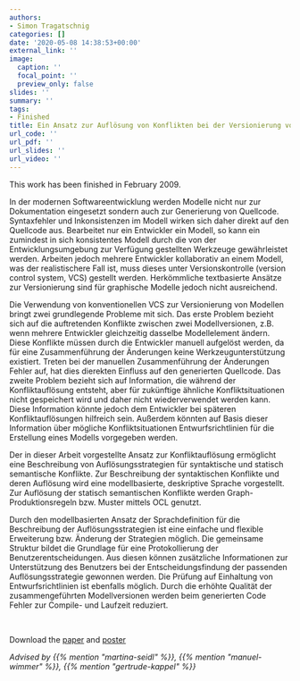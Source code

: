 ```yaml
---
authors:
- Simon Tragatschnig
categories: []
date: '2020-05-08 14:38:53+00:00'
external_link: ''
image:
  caption: ''
  focal_point: ''
  preview_only: false
slides: ''
summary: ''
tags:
- Finished
title: Ein Ansatz zur Auflösung von Konflikten bei der Versionierung von Modellen
url_code: ''
url_pdf: ''
url_slides: ''
url_video: ''
---
```


This work has been finished in February 2009.

In der modernen Softwareentwicklung werden Modelle nicht nur zur Dokumentation eingesetzt sondern auch zur Generierung von Quellcode. Syntaxfehler und Inkonsistenzen im Modell wirken sich daher direkt auf den Quellcode aus. Bearbeitet nur ein Entwickler ein Modell, so kann ein zumindest in sich konsistentes Modell durch die von der Entwicklungsumgebung zur Verfügung gestellten Werkzeuge gewährleistet werden. Arbeiten jedoch mehrere Entwickler kollaborativ an einem Modell, was der realistischere Fall ist, muss dieses unter Versionskontrolle (version control system, VCS) gestellt werden. Herkömmliche textbasierte Ansätze zur Versionierung sind für graphische Modelle jedoch nicht ausreichend.

Die Verwendung von konventionellen VCS zur Versionierung von Modellen bringt zwei grundlegende Probleme mit sich. Das erste Problem bezieht sich auf die auftretenden Konflikte zwischen zwei Modellversionen, z.B. wenn mehrere Entwickler gleichzeitig dasselbe Modellelement ändern. Diese Konflikte müssen durch die Entwickler manuell aufgelöst werden, da für eine Zusammenführung der Änderungen keine Werkzeugunterstützung existiert. Treten bei der manuellen Zusammenführung der Änderungen Fehler auf, hat dies dierekten Einfluss auf den generierten Quellcode. Das zweite Problem bezieht sich auf Information, die während der Konfliktauflösung entsteht, aber für zukünftige ähnliche Konfliktsituationen nicht gespeichert wird und daher nicht wiederverwendet werden kann. Diese Information könnte jedoch dem Entwickler bei späteren Konfliktauflösungen hilfreich sein. Außerdem könnten auf Basis dieser Information über mögliche Konfliktsituationen Entwurfsrichtlinien für die Erstellung eines Modells vorgegeben werden.

Der in dieser Arbeit vorgestellte Ansatz zur Konfliktauflösung ermöglicht eine Beschreibung von Auflösungsstrategien für syntaktische und statisch semantische Konflikte. Zur Beschreibung der syntaktischen Konflikte und deren Auflösung wird eine modellbasierte, deskriptive Sprache vorgestellt. Zur Auflösung der statisch semantischen Konflikte werden Graph-Produktionsregeln bzw. Muster mittels OCL genutzt.

Durch den modellbasierten Ansatz der Sprachdefinition für die Beschreibung der Auflösungsstrategien ist eine einfache und flexible Erweiterung bzw. Änderung der Strategien möglich. Die gemeinsame Struktur bildet die Grundlage für eine Protokollierung der Benutzerentscheidungen. Aus diesen können zusätzliche Informationen zur Unterstützung des Benutzers bei der Entscheidungsfindung der passenden Auflösungsstrategie gewonnen werden. Die Prüfung auf Einhaltung von Entwurfsrichtlinien ist ebenfalls möglich. Durch die erhöhte Qualität der zusammengeführten Modellversionen werden beim generierten Code Fehler zur Compile- und Laufzeit reduziert.

&nbsp;

 Download the [paper](https://www.big.tuwien.ac.at/app/uploads/2016/10/Tragatschnig_paper.pdf) and [poster](https://www.big.tuwien.ac.at/app/uploads/2016/10/Tragatschnig_poster.pdf)

*Advised by {{% mention "martina-seidl" %}}, {{% mention "manuel-wimmer" %}}, {{% mention "gertrude-kappel" %}}*